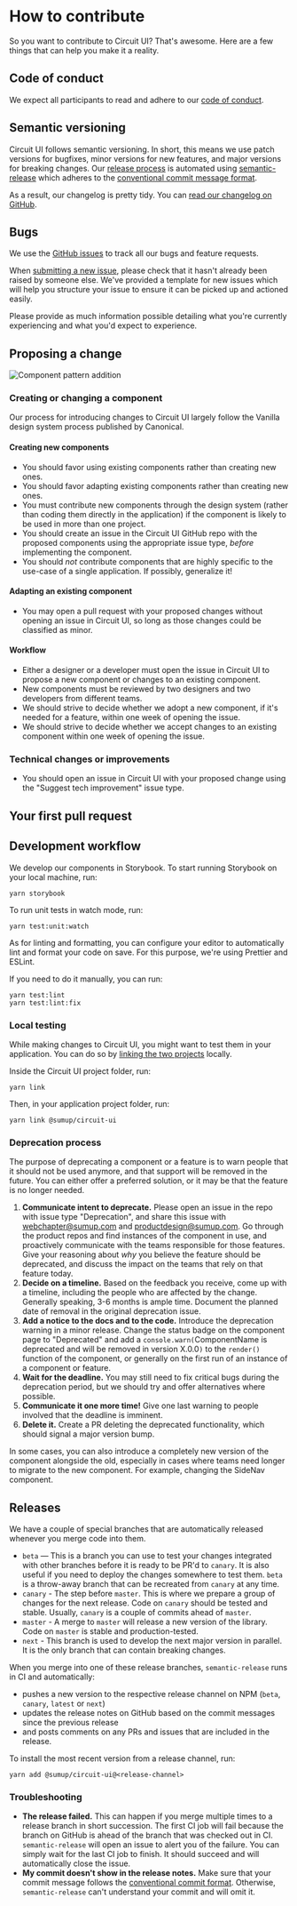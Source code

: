 # How to contribute

So you want to contribute to Circuit UI? That's awesome. Here are a few
things that can help you make it a reality.

## Code of conduct

We expect all participants to read and adhere to our [code of conduct](/CODE_OF_CONDUCT.md).

## Semantic versioning

Circuit UI follows semantic versioning. In short, this means we use patch versions
for bugfixes, minor versions for new features, and major versions for
breaking changes. Our [release process](#Releases) is automated using [semantic-release](https://github.com/semantic-release/semantic-release)
which adheres to the [conventional commit message format](https://www.conventionalcommits.org).

As a result, our changelog is pretty tidy. You can [read our changelog on GitHub](https://github.com/sumup-oss/circuit-ui/releases).

## Bugs

We use the [GitHub issues](https://github.com/sumup-oss/circuit-ui/issues) to track
all our bugs and feature requests.

When [submitting a new issue](https://github.com/sumup-oss/circuit-ui/issues/new),
please check that it hasn't already been raised by someone else. We've provided
a template for new issues which will help you structure your issue to ensure it
can be picked up and actioned easily.

Please provide as much information possible detailing what you're currently
experiencing and what you'd expect to experience.

## Proposing a change

![Component pattern addition](https://circuit.sumup.com/images/component-addition-flowchart.png)

### Creating or changing a component

Our process for introducing changes to Circuit UI largely follow the Vanilla
design system process published by Canonical.

#### Creating new components

- You should favor using existing components rather than creating new ones.
- You should favor adapting existing components rather than creating new ones.
- You must contribute new components through the design system (rather than
  coding them directly in the application) if the component is likely to be
  used in more than one project.
- You should create an issue in the Circuit UI GitHub repo with the proposed
  components using the appropriate issue type, _before_ implementing the
  component.
- You should _not_ contribute components that are highly specific to the
  use-case of a single application. If possibly, generalize it!

#### Adapting an existing component

- You may open a pull request with your proposed changes without opening an
  issue in Circuit UI, so long as those changes could be classified as
  minor.

#### Workflow

- Either a designer or a developer must open the issue in Circuit UI to propose
  a new component or changes to an existing component.
- New components must be reviewed by two designers and two developers from
  different teams.
- We should strive to decide whether we adopt a new component, if it's needed
  for a feature, within one week of opening the issue.
- We should strive to decide whether we accept changes to an existing
  component within one week of opening the issue.

### Technical changes or improvements

- You should open an issue in Circuit UI with your proposed change using the
  "Suggest tech improvement" issue type.

## Your first pull request

## Development workflow

We develop our components in Storybook. To start running Storybook on your
local machine, run:

```
yarn storybook
```

To run unit tests in watch mode, run:

```
yarn test:unit:watch
```

As for linting and formatting, you can configure your editor to automatically
lint and format your code on save. For this purpose, we're using Prettier
and ESLint.

If you need to do it manually, you can run:

```
yarn test:lint
yarn test:lint:fix
```

### Local testing

While making changes to Circuit UI, you might want to test them in your
application. You can do so by [linking the two projects](https://yarnpkg.com/lang/en/docs/cli/link/)
locally.

Inside the Circuit UI project folder, run:

```
yarn link
```

Then, in your application project folder, run:

```
yarn link @sumup/circuit-ui
```

### Deprecation process

The purpose of deprecating a component or a feature is to warn people that
it should not be used anymore, and that support will be removed in the future.
You can either offer a preferred solution, or it may be that the feature is
no longer needed.

1. **Communicate intent to deprecate.** Please open an issue in the repo with
   issue type "Deprecation", and share this issue with webchapter@sumup.com and
   productdesign@sumup.com. Go through the product repos and find instances of
   the component in use, and proactively communicate with the teams responsible
   for those features. Give your reasoning about _why_ you believe the feature
   should be deprecated, and discuss the impact on the teams that rely on
   that feature today.
2. **Decide on a timeline.** Based on the feedback you receive, come up with
   a timeline, including the people who are affected by the change. Generally
   speaking, 3-6 months is ample time. Document the planned date of removal
   in the original deprecation issue.
3. **Add a notice to the docs and to the code.** Introduce the deprecation
   warning in a minor release. Change the status badge on the component page
   to "Deprecated" and add a `console.warn(`ComponentName is deprecated and will be removed in version X.0.0`)`
   to the `render()` function of the component, or generally on the first
   run of an instance of a component or feature.
4. **Wait for the deadline.** You may still need to fix critical bugs during the
   deprecation period, but we should try and offer alternatives where possible.
5. **Communicate it one more time!** Give one last warning to people involved
   that the deadline is imminent.
6. **Delete it.** Create a PR deleting the deprecated functionality, which should
   signal a major version bump.

In some cases, you can also introduce a completely new version of the component
alongside the old, especially in cases where teams need longer to migrate
to the new component. For example, changing the SideNav component.

## Releases

We have a couple of special branches that are automatically released whenever
you merge code into them.

- `beta` — This is a branch you can use to test your changes integrated with
  other branches before it is ready to be PR'd to `canary`. It is also useful
  if you need to deploy the changes somewhere to test them. `beta` is a
  throw-away branch that can be recreated from `canary` at any time.
- `canary` - The step before `master`. This is where we prepare a group of
  changes for the next release. Code on `canary` should be tested and stable.
  Usually, `canary` is a couple of commits ahead of `master`.
- `master` - A merge to `master` will release a new version of the library.
  Code on `master` is stable and production-tested.
- `next` - This branch is used to develop the next major version in parallel.
  It is the only branch that can contain breaking changes.

When you merge into one of these release branches, `semantic-release` runs in
CI and automatically:

- pushes a new version to the respective release channel on NPM (`beta`,
  `canary`, `latest` or `next`)
- updates the release notes on GitHub based on the commit messages since the
  previous release
- and posts comments on any PRs and issues that are included in the release.

To install the most recent version from a release channel, run:

```
yarn add @sumup/circuit-ui@<release-channel>
```

### Troubleshooting

- **The release failed.** This can happen if you merge multiple times to a
  release branch in short succession. The first CI job will fail because the
  branch on GitHub is ahead of the branch that was checked out in CI.
  `semantic-release` will open an issue to alert you of the failure. You can
  simply wait for the last CI job to finish. It should succeed and will
  automatically close the issue.
- **My commit doesn't show in the release notes.** Make sure that your commit
  message follows the [conventional commit format](https://www.conventionalcommits.org).
  Otherwise, `semantic-release` can't understand your commit and will omit it.
